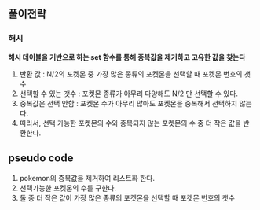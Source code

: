 ## 풀이전략
### 해시
**해시 테이블을 기반으로 하는 set 함수를 통해 중복값을 제거하고 고유한 값을 찾는다**
1. 반환 값 : N/2의 포켓몬 중 가장 많은 종류의 포켓몬을 선택할 때 포켓몬 번호의 갯수
2. 선택할 수 있는 갯수 : 포켓몬 종류가 아무리 다양해도 N/2 만 선택할 수 있다.
3. 중복값은 선택 안함 : 포켓몬 수가 아무리 많아도 포켓몬을 중복해서 선택하지 않는다.
4. 따라서, 선택 가능한 포켓몬의 수와 중복되지 않는 포켓몬의 수 중 더 작은 값을 반환한다.

## pseudo code
1. pokemon의 중복값을 제거하여 리스트화 한다.
2. 선택가능한 포켓몬의 수를 구한다.
3. 둘 중 더 작은 값이 가장 많은 종류의 포켓몬을 선택할 때 포켓몬 번호의 갯수
